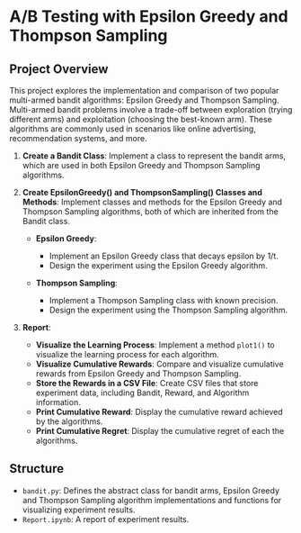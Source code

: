 # A/B Testing with Epsilon Greedy and Thompson Sampling

## Project Overview
This project explores the implementation and comparison of two popular multi-armed bandit algorithms: Epsilon Greedy and Thompson Sampling. Multi-armed bandit problems involve a trade-off between exploration (trying different arms) and exploitation (choosing the best-known arm). These algorithms are commonly used in scenarios like online advertising, recommendation systems, and more.


1. **Create a Bandit Class**: Implement a class to represent the bandit arms, which are used in both Epsilon Greedy and Thompson Sampling algorithms.

2. **Create EpsilonGreedy() and ThompsonSampling() Classes and Methods**: Implement classes and methods for the Epsilon Greedy and Thompson Sampling algorithms, both of which are inherited from the Bandit class.

   - **Epsilon Greedy**:
     - Implement an Epsilon Greedy class that decays epsilon by 1/t.
     - Design the experiment using the Epsilon Greedy algorithm.

   - **Thompson Sampling**:
     - Implement a Thompson Sampling class with known precision.
     - Design the experiment using the Thompson Sampling algorithm.

3. **Report**:
   - **Visualize the Learning Process**: Implement a method `plot1()` to visualize the learning process for each algorithm.
   - **Visualize Cumulative Rewards**: Compare and visualize cumulative rewards from Epsilon Greedy and Thompson Sampling.
   - **Store the Rewards in a CSV File**: Create CSV files that store experiment data, including Bandit, Reward, and Algorithm information.
   - **Print Cumulative Reward**: Display the cumulative reward achieved by the algorithms.
   - **Print Cumulative Regret**: Display the cumulative regret of each the algorithms.


## Structure

- `bandit.py`: Defines the abstract class for bandit arms, Epsilon Greedy and Thompson Sampling algorithm implementations and functions for visualizing experiment results.
- `Report.ipynb`: A report of experiment results. 
